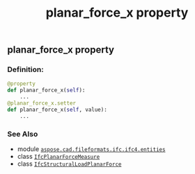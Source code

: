 ﻿---
title: planar_force_x property
second_title: Aspose.CAD for Python via .NET API References
description: 
type: docs
weight: 70
url: /python-net/aspose.cad.fileformats.ifc.ifc4.entities/ifcstructuralloadplanarforce/planar_force_x/
is_root: false
---

## planar_force_x property

### Definition:
```python
@property
def planar_force_x(self):
    ...
@planar_force_x.setter
def planar_force_x(self, value):
    ...
```

### See Also
* module [`aspose.cad.fileformats.ifc.ifc4.entities`](../../)
* class [`IfcPlanarForceMeasure`](/cad/python-net/aspose.cad.fileformats.ifc.ifc4.types/ifcplanarforcemeasure)
* class [`IfcStructuralLoadPlanarForce`](/cad/python-net/aspose.cad.fileformats.ifc.ifc4.entities/ifcstructuralloadplanarforce)
